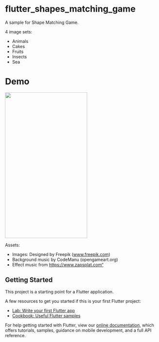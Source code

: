 # flutter_shapes_matching_game

A sample for Shape Matching Game.

4 image sets:
- Animals
- Cakes
- Fruits
- Insects
- Sea

# Demo
<img height="480px" width="270px" src="https://raw.githubusercontent.com/phamtung1/flutter-shape-matching-game/master/screenshots/demo2.gif">

Assets:
- Images: Designed by Freepik (www.freepik.com)
- Background music by CodeManu (opengameart.org)
- Effect music from https://www.zapsplat.com“
## Getting Started

This project is a starting point for a Flutter application.

A few resources to get you started if this is your first Flutter project:

- [Lab: Write your first Flutter app](https://flutter.dev/docs/get-started/codelab)
- [Cookbook: Useful Flutter samples](https://flutter.dev/docs/cookbook)

For help getting started with Flutter, view our
[online documentation](https://flutter.dev/docs), which offers tutorials,
samples, guidance on mobile development, and a full API reference.
